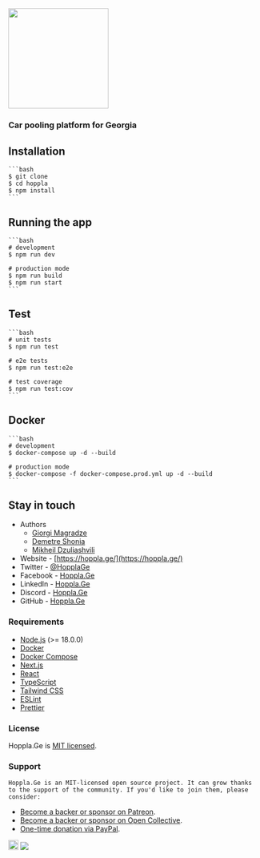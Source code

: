 ## [<img width="200" src="https://hoppla.netlify.app/_next/image?url=%2F_next%2Fstatic%2Fmedia%2Flogo.24489d28.png&w=256&q=75">](https://hoppla.ge/)

### Car pooling platform for Georgia

## Installation

    ```bash
    $ git clone
    $ cd hoppla
    $ npm install
    ```

## Running the app

    ```bash
    # development
    $ npm run dev

    # production mode
    $ npm run build
    $ npm run start
    ```

## Test

    ```bash
    # unit tests
    $ npm run test

    # e2e tests
    $ npm run test:e2e

    # test coverage
    $ npm run test:cov
    ```

## Docker

    ```bash
    # development
    $ docker-compose up -d --build

    # production mode
    $ docker-compose -f docker-compose.prod.yml up -d --build
    ```

## Stay in touch

- Authors
    - [Giorgi Magradze](https://magradze.dev/)
    - [Demetre Shonia](https://hoppla.ge/)
    - [Mikheil Dzuliashvili](https://hoppla.ge/)
- Website - [https://hoppla.ge/](https://hoppla.ge/)
- Twitter - [@HopplaGe](https://twitter.com/HopplaGe)
- Facebook - [Hoppla.Ge](https://www.facebook.com/HopplaGe)
- LinkedIn - [Hoppla.Ge](https://www.linkedin.com/company/hoppla-ge)
- Discord - [Hoppla.Ge](https://discord.gg/3q3QYJ9)
- GitHub - [Hoppla.Ge](https://github.com/HopplaGe/Hoppla)

### Requirements

- [Node.js](https://nodejs.org/en/) (>= 18.0.0)
- [Docker](https://www.docker.com/)
- [Docker Compose](https://docs.docker.com/compose/)
- [Next.js](https://nextjs.org/)
- [React](https://reactjs.org/)
- [TypeScript](https://www.typescriptlang.org/)
- [Tailwind CSS](https://tailwindcss.com/)
- [ESLint](https://eslint.org/)
- [Prettier](https://prettier.io/)

### License

Hoppla.Ge is [MIT licensed]().

### Support

    Hoppla.Ge is an MIT-licensed open source project. It can grow thanks to the support of the community. If you'd like to join them, please consider:

- [Become a backer or sponsor on Patreon](https://www.patreon.com/hopplage).
- [Become a backer or sponsor on Open Collective](https://opencollective.com/hopplage).
- [One-time donation via PayPal](https://www.paypal.me/hopplage).

<a href="https://www.patreon.com/hopplage"><img width="20" src="https://upload.wikimedia.org/wikipedia/commons/9/94/Patreon_logo.svg?avatarHeight=36&width=60"></a>
<a href="https://www.paypal.me/hopplage"><img src="https://img.shields.io/badge/Donate-PayPal-blue.svg"></a>
